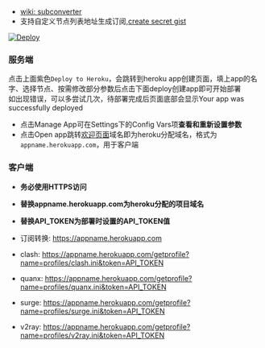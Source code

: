 * [wiki: subconverter](https://github.com/tindy2013/subconverter)  
* 支持自定义节点列表地址生成订阅,[create secret gist](https://gist.github.com/)  
  
[![Deploy](https://www.herokucdn.com/deploy/button.png)](https://dashboard.heroku.com/new?template=https://github.com/mixool/subconverterku)  
  
### 服务端
点击上面紫色`Deploy to Heroku`，会跳转到heroku app创建页面，填上app的名字、选择节点、按需修改部分参数后点击下面deploy创建app即可开始部署  
如出现错误，可以多尝试几次，待部署完成后页面底部会显示Your app was successfully deployed  
  * 点击Manage App可在Settings下的Config Vars项**查看和重新设置参数**  
  * 点击Open app跳转[欢迎页面](/etc/CADDYIndexPage.md)域名即为heroku分配域名，格式为`appname.herokuapp.com`，用于客户端  
  
### 客户端
* **务必使用HTTPS访问**  
* **替换appname.herokuapp.com为heroku分配的项目域名**  
* **替换API_TOKEN为部署时设置的API_TOKEN值**  
  
* 订阅转换: https://appname.herokuapp.com
* clash: https://appname.herokuapp.com/getprofile?name=profiles/clash.ini&token=API_TOKEN
* quanx: https://appname.herokuapp.com/getprofile?name=profiles/quanx.ini&token=API_TOKEN
* surge: https://appname.herokuapp.com/getprofile?name=profiles/surge.ini&token=API_TOKEN
* v2ray: https://appname.herokuapp.com/getprofile?name=profiles/v2ray.ini&token=API_TOKEN

